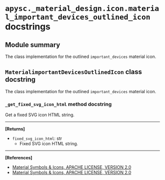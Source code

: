 # `apysc._material_design.icon.material_important_devices_outlined_icon` docstrings

## Module summary

The class implementation for the outlined `important_devices` material icon.

## `MaterialimportantDevicesOutlinedIcon` class docstring

The class implementation for the outlined `important_devices` material icon.

### `_get_fixed_svg_icon_html` method docstring

Get a fixed SVG icon HTML string.<hr>

**[Returns]**

- `fixed_svg_icon_html`: str
  - Fixed SVG icon HTML string.

<hr>

**[References]**

- [Material Symbols & Icons, APACHE LICENSE, VERSION 2.0](https://fonts.google.com/icons?icon.size=24&icon.color=%23e8eaed)
- [Material Symbols & Icons, APACHE LICENSE, VERSION 2.0](https://www.apache.org/licenses/LICENSE-2.0.html)